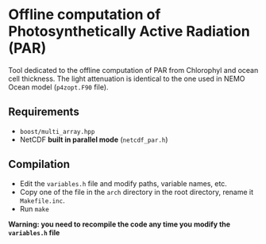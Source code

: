 # Offline computation of Photosynthetically Active Radiation (PAR)

Tool dedicated to the offline computation of PAR from Chlorophyl and ocean cell thickness. The light attenuation is identical to 
the one used in NEMO Ocean model (`p4zopt.F90` file).

## Requirements
- `boost/multi_array.hpp`
- NetCDF **built in parallel mode** (`netcdf_par.h`)

## Compilation

- Edit the `variables.h` file and modify paths, variable names, etc.
- Copy one of the file in the `arch` directory in the root directory, rename it `Makefile.inc`.
- Run `make`

**Warning: you need to recompile the code any time you modify the `variables.h` file**
